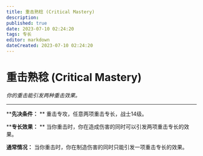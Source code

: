 ```yaml
---
title: 重击熟稔 (Critical Mastery)
description: 
published: true
date: 2023-07-10 02:24:20
tags: 专长
editor: markdown
dateCreated: 2023-07-10 02:24:20
---
```


# 重击熟稔 (Critical Mastery)

_你的重击能引发两种重击效果。_

---

****先决条件：** ** 重击专攻，任意两项重击专长，战士14级。

****专长效果：** ** 当你重击时，你在造成伤害的同时可以引发两项重击专长的效果。

**通常情况：** 当你重击时，你在制造伤害的同时只能引发一项重击专长的效果。

